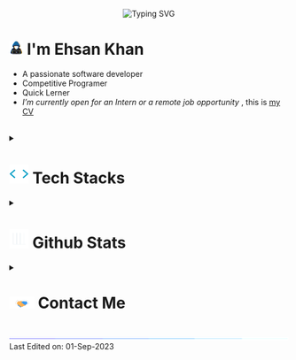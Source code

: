 <p align="center">
  <img src="https://readme-typing-svg.demolab.com?font=Fira+Code&pause=1000&width=435&lines=Assalamu+Alaikum+Warahmatullah...%E2%9D%A4" alt="Typing SVG" />
</p>

# <picture><img src = "img/about_me_small.gif" width = 25px></picture> **I'm Ehsan Khan**

- A passionate software developer
- Competitive Programer
- Quick Lerner
- _I’m currently open for an Intern or a remote job opportunity_ , this is [my CV](https://www.overleaf.com/read/jfjsjggqjwnf)

<br>

<details>
  <summary>
    <h1><img src="img/code.gif" width ="35"><b> Tech Stacks</b></h1>
  </summary>

  <div align="center">
    <img src="https://img.shields.io/badge/-C%20-2370ED.svg?style=flat&logo=c&logoColor=white" />
    <img src="https://img.shields.io/badge/C++%20-00599C.svg?style=flat&logo=c%2B%2B&logoColor=white" />
    <img src="https://img.shields.io/badge/Python%20-14354C.svg?style=flat&logo=python&logoColor=white" />
    <img src="https://img.shields.io/badge/Java%20-FF3E00?style=flat&logo=OpenJDK&logoColor=white" />
    <img src="https://img.shields.io/badge/JavaScript%20-F7DF1E.svg?style=flat&logo=javascript&logoColor=black" />
    <img src="https://img.shields.io/badge/TypeScript%20-3178C6.svg?style=flat&logo=typescript&logoColor=white" />
    <img src="https://img.shields.io/badge/PHP%20-777BB4?style=flat&logo=PHP&logoColor=white" />
    <img src="https://img.shields.io/badge/HTML%20-E34F26.svg?style=flat&logo=html5&logoColor=white" />
    <img src="https://img.shields.io/badge/CSS%20-1572B6.svg?style=flat&logo=css3&logoColor=white" />
    <img src="https://img.shields.io/badge/TailWind%20CSS%20-06B6D6.svg?style=flat&logo=tailwindcss&logoColor=white" />
    <img src="https://img.shields.io/badge/React%20-09D3AC.svg?style=flat&logo=react&logoColor=white" />
    <img src="https://img.shields.io/badge/NextJS%20-000000.svg?style=flat&logo=nextdotjs&logoColor=white" />
    <img src="https://img.shields.io/badge/Redux%20-764ABC.svg?style=flat&logo=redux&logoColor=white" />
    <img src="https://img.shields.io/badge/Django%20-092E20.svg?style=flat&logo=django&logoColor=white" />
    <img src="https://img.shields.io/badge/Git-F05033.svg?style=flat&logo=git&logoColor=white" />
    <img src="https://img.shields.io/badge/Github-121011.svg?style=flat&logo=github&logoColor=white" />
    <img src="https://img.shields.io/badge/Vim-019733?style=flat&logo=vim&logoColor=white" />
    <img src="https://img.shields.io/badge/Microsoft%20Office-D83B01?style=flat&logo=microsoftoffice&logoColor=white" />
    <img src="https://img.shields.io/badge/LibreOffice-18A303?style=flat&logo=libreoffice&logoColor=white" />
    <img src="https://img.shields.io/badge/Photoshop-31A8FF?style=flat&logo=AdobePhotoshop&logoColor=white" />
    <img src="https://img.shields.io/badge/GIMP-5C5543?style=flat&logo=gimp&logoColor=black" />
    <img src="https://img.shields.io/badge/Google%20Search-4285F4.svg?style=flat&logo=google&logoColor=white" />
    <img src="https://img.shields.io/badge/Markdown-000000.svg?style=flat&logo=markdown&logoColor=white" />
    <img src="https://img.shields.io/badge/MKDocs-40AEF0.svg?style=flat&logo=readthedocs&logoColor=white" />
    <img src="https://img.shields.io/badge/Latex-008080.svg?style=flat&logo=latex&logoColor=white" />
    <img src="https://img.shields.io/badge/Bash%20Scripting-4EAA25.svg?style=flat&logo=gnubash&logoColor=white" />
    <img src="https://img.shields.io/badge/Batch%20Scripting-4D4D4D.svg?style=flat&logo=windowsterminal&logoColor=white" />

  </div>
  <br>
</details>

<details>
  <summary>
    <h1> <img src="img/Stats.gif" width="35"><b> Github Stats </b></h1>
  </summary>

  <div align="center">
    <img src="https://github-readme-stats.vercel.app/api?username=ehsan18t&include_all_commits=true&count_private=true&show_icons=true&theme=gruvbox" width="400"/>
    <img src="https://streak-stats.demolab.com/?user=ehsan18t&theme=gruvbox" width="400"  alt="ehsan18t"/>
  </div>
  <br>
</details>

<details>
  <summary>
    <h1> <img src="img/handshake.gif" width ="45"> <b> Contact Me</b></h1>
    <br>
  </summary>

  <div align='center'>
    <a href="https://t.me/ehsan18t" target="_blank">
      <img src="https://img.shields.io/badge/telegram-26A5E4?style=for-the-badge&logo=telegram&logoColor=white" t=mail style="margin-bottom: 5px;" />
    </a>
    <!-- <a href="https://twitter.com/ehsan18t" target="_blank">
      <img src="https://img.shields.io/badge/twitter-00acee.svg?color=1DA1F2&style=for-the-badge&logo=twitter&logoColor=white" alt=twitter style="margin-bottom: 5px;"/>
    </a> -->
    <a href="https://linkedin.com/in/ehsan18t" target="_blank">
      <img src="https://img.shields.io/badge/linkedin-00acee.svg?color=405DE6&style=for-the-badge&logo=linkedin&logoColor=white" alt=linkedin style="margin-bottom: 5px;"/>
    </a>
    <a href="mailto:ehsan18t@gmail.com" target="_blank">
      <img src="https://img.shields.io/badge/gmail-EA4335.svg?style=for-the-badge&logo=gmail&logoColor=white" t=mail style="margin-bottom: 5px;" />
    </a>
  </div>
  <br>
</details>

<img src="img/line.gif">
Last Edited on: 01-Sep-2023
